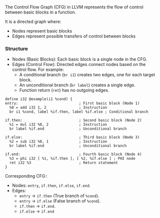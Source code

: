The Control Flow Graph (CFG) in LLVM represents the flow of control between basic blocks in a function. 

It is a directed graph where:
- Nodes represent basic blocks
- Edges represent possible transfers of control between blocks

### Structure
- Nodes (Basic Blocks): Each basic block is a single node in the CFG. 
- Edges (Control Flow): Directed edges connect nodes based on the control flow. For example:
	- A conditional branch (`br i1`) creates two edges, one for each target block.
	- An unconditional branch (`br label`) creates a single edge.
	- Function return (`ret`) has no outgoing edges.

```
define i32 @example(i1 %cond) {
entry:                            ; First basic block (Node 1)
  %0 = add i32 1, 2               ; Instruction
  br i1 %cond, label %if.then, label %if.else ; Conditional branch

if.then:                          ; Second basic block (Node 2)
  %1 = mul i32 %0, 2              ; Instruction
  br label %if.end                ; Unconditional branch

if.else:                          ; Third basic block (Node 3)
  %2 = sub i32 %0, 1              ; Instruction
  br label %if.end                ; Unconditional branch

if.end:                           ; Fourth basic block (Node 4)
  %3 = phi i32 [ %1, %if.then ], [ %2, %if.else ] ; PHI node
  ret i32 %3                      ; Return statement
}
```

Corresponding CFG::
- Nodes: `entry`, `if.then`, `if.else`, `if.end`.
- Edges:
	- `entry` → `if.then` (True branch of `%cond`).
	- `entry` → `if.else` (False branch of `%cond`).
	- `if.then` → `if.end`.
	- `if.else` → `if.end`


